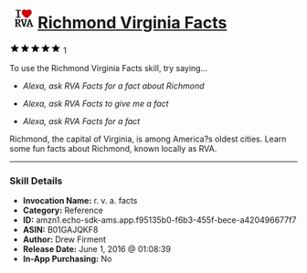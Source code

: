 # &nbsp;<img src="skill_icon" alt="Richmond Virginia Facts icon" width="36"> [Richmond Virginia Facts](http://alexa.amazon.com/#skills/amzn1.echo-sdk-ams.app.f95135b0-f6b3-455f-bece-a420496677f7)
![5 stars](../../images/ic_star_black_18dp_1x.png)![5 stars](../../images/ic_star_black_18dp_1x.png)![5 stars](../../images/ic_star_black_18dp_1x.png)![5 stars](../../images/ic_star_black_18dp_1x.png)![5 stars](../../images/ic_star_black_18dp_1x.png) 1

To use the Richmond Virginia Facts skill, try saying...

* *Alexa, ask RVA Facts for a fact about Richmond*

* *Alexa, ask RVA Facts to give me a fact*

* *Alexa, ask RVA Facts for a fact*

Richmond, the capital of Virginia, is among America?s oldest cities. Learn some fun facts about Richmond, known locally as RVA.

***

### Skill Details

* **Invocation Name:** r. v. a. facts
* **Category:** Reference
* **ID:** amzn1.echo-sdk-ams.app.f95135b0-f6b3-455f-bece-a420496677f7
* **ASIN:** B01GAJQKF8
* **Author:** Drew Firment
* **Release Date:** June 1, 2016 @ 01:08:39
* **In-App Purchasing:** No
